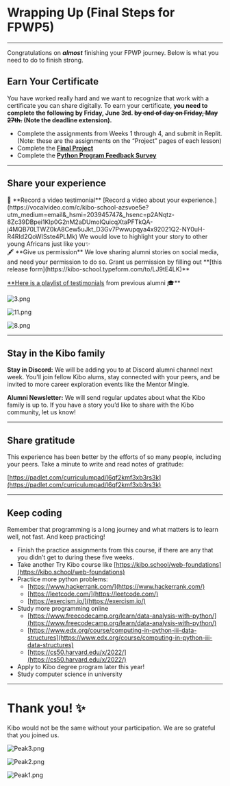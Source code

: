 # Wrapping Up (Final Steps for FPWP5)

---

Congratulations on ***almost*** finishing your FPWP journey. Below is what you need to do to finish strong.

## Earn Your Certificate

You have worked really hard and we want to recognize that work with a certificate you can share digitally. To earn your certificate, **you need to complete the following by Friday, June 3rd. ~~by end of day on Friday, May 27th.~~ (Note the deadline extension).**

- Complete the assignments from Weeks 1 through 4, and submit in Replit. (Note: these are the assignments on the “Project” pages of each lesson)
- Complete the [**Final Project**](/future-proof-with-python-april-2022/final-project-instructions.md)
- Complete the [**Python Program Feedback Survey**](https://forms.gle/nXUQLNVzPeoU7hJc9)

---

## Share your experience

<aside>
🎥 **Record a video testimonial**
[Record a video about your experience.](https://vocalvideo.com/c/kibo-school-azsvoe5e?utm_medium=email&_hsmi=203945747&_hsenc=p2ANqtz-8Zc39DBpei1KIp0G2nM2aDUmoIQuicqXtaPFTkQA-j4MQB70LTWZ0kA8Cew5uJkt_D3Gv7Pwwupqya4x92021Q2-NY0uH-R4RId2QoWISste4PLMk)  We would love to highlight your story to other young Africans just like you✨

</aside>

<aside>
🖋️ **Give us permission**
We love sharing alumni stories on social media, and need your permission to do so. Grant us permission by filling out **[this release form](https://kibo-school.typeform.com/to/LJ9tE4LK)**

</aside>

[**Here is a playlist of testimonials](https://www.youtube.com/watch?v=QmQu1ynUBTY&list=PLEApm5XV23vWGm4uwl7jGSNST2Wj9S6Rx) from previous alumni 🎓**

![3.png](/future-proof-with-python-april-2022/wrapping-up-final-steps-for-fpwp5/3.png)

![11.png](/future-proof-with-python-april-2022/wrapping-up-final-steps-for-fpwp5/11.png)

![8.png](/future-proof-with-python-april-2022/wrapping-up-final-steps-for-fpwp5/8.png)

---

## Stay in the Kibo family

**Stay in Discord:** We will be adding you to at Discord alumni channel next week. You'll join fellow Kibo alums, stay connected with your peers, and be invited to more career exploration events like the Mentor Mingle.

**Alumni Newsletter:** We will send regular updates about what the Kibo family is up to. If you have a story you’d like to share with the Kibo community, let us know!

---

## Share gratitude

This experience has been better by the efforts of so many people, including your peers. Take a minute to write and read notes of gratitude:

[https://padlet.com/curriculumpad/l6qf2kmf3xb3rs3k](https://padlet.com/curriculumpad/l6qf2kmf3xb3rs3k)

---

## Keep coding

Remember that programming is a long journey and what matters is to learn well, not fast. And keep practicing!

- Finish the practice assignments from this course, if there are any that you didn’t get to during these five weeks.
- Take another Try Kibo course like [https://kibo.school/web-foundations](https://kibo.school/web-foundations)
- Practice more python problems:
    - [https://www.hackerrank.com/](https://www.hackerrank.com/)
    - [https://leetcode.com/](https://leetcode.com/)
    - [https://exercism.io/](https://exercism.io/)
- Study more programming online
    - [https://www.freecodecamp.org/learn/data-analysis-with-python/](https://www.freecodecamp.org/learn/data-analysis-with-python/)
    - [https://www.edx.org/course/computing-in-python-iii-data-structures](https://www.edx.org/course/computing-in-python-iii-data-structures)
    - [https://cs50.harvard.edu/x/2022/](https://cs50.harvard.edu/x/2022/)
- Apply to Kibo degree program later this year!
- Study computer science in university

---

# **Thank you! ✨**

Kibo would not be the same without your participation. We are so grateful that you joined us.

![Peak3.png](/future-proof-with-python-april-2022/wrapping-up-final-steps-for-fpwp5/peak3.png)

![Peak2.png](/future-proof-with-python-april-2022/wrapping-up-final-steps-for-fpwp5/peak2.png)

![Peak1.png](/future-proof-with-python-april-2022/wrapping-up-final-steps-for-fpwp5/peak1.png)